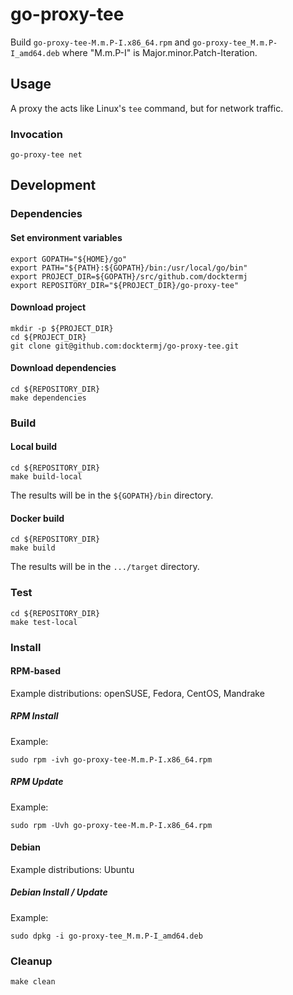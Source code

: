 # go-proxy-tee

Build `go-proxy-tee-M.m.P-I.x86_64.rpm`
and   `go-proxy-tee_M.m.P-I_amd64.deb`
where "M.m.P-I" is Major.minor.Patch-Iteration.

## Usage

A proxy the acts like Linux's `tee` command, but for network traffic.

### Invocation

```console
go-proxy-tee net
```

## Development

### Dependencies

#### Set environment variables

```console
export GOPATH="${HOME}/go"
export PATH="${PATH}:${GOPATH}/bin:/usr/local/go/bin"
export PROJECT_DIR=${GOPATH}/src/github.com/docktermj
export REPOSITORY_DIR="${PROJECT_DIR}/go-proxy-tee"
```

#### Download project

```console
mkdir -p ${PROJECT_DIR}
cd ${PROJECT_DIR}
git clone git@github.com:docktermj/go-proxy-tee.git
```

#### Download dependencies

```console
cd ${REPOSITORY_DIR}
make dependencies
```

### Build

#### Local build

```console
cd ${REPOSITORY_DIR}
make build-local
```

The results will be in the `${GOPATH}/bin` directory.

#### Docker build

```console
cd ${REPOSITORY_DIR}
make build
```

The results will be in the `.../target` directory.

### Test

```console
cd ${REPOSITORY_DIR}
make test-local
```

### Install

#### RPM-based

Example distributions: openSUSE, Fedora, CentOS, Mandrake

##### RPM Install

Example:

```console
sudo rpm -ivh go-proxy-tee-M.m.P-I.x86_64.rpm
```

##### RPM Update

Example: 

```console
sudo rpm -Uvh go-proxy-tee-M.m.P-I.x86_64.rpm
```

#### Debian

Example distributions: Ubuntu

##### Debian Install / Update

Example:

```console
sudo dpkg -i go-proxy-tee_M.m.P-I_amd64.deb
```

### Cleanup

```console
make clean
```
